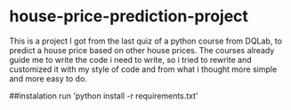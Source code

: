 # house-price-prediction-project
This is a project I got from the last quiz of a python course from DQLab, to predict a house price based on other house prices.
The courses already guide me to write the code i need to write, so i tried to rewrite and customized it with my style of code 
and from what i thought more simple and more easy to do.

##instalation
run 'python install -r requirements.txt'
